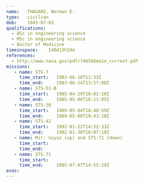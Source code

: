 ```yaml
---
name:	THAGARD, Norman E.
type:	civilian
dob:	1943-07-03
qualifications:
  - BSc in engineering science
  - MSc in engineering science
  - Doctor of Medicine
timeinspace:	140d13h24m
references:
  - http://www.nasa.gov/pdf/740566main_current.pdf
missions:
   - name: STS-7
     time_start:   1983-06-18T11:33Z
     time_end:     1983-06-24T13:57:00Z
   - name: STS-51-B
     time_start:   1985-04-29T16:02:18Z
     time_end:     1985-05-06T16:11:05Z
   - name: STS-30
     time_start:   1989-05-04T18:48:59Z
     time_end:     1989-05-08T19:43:28Z
   - name: STS-42
     time_start:   1992-01-22T14:52:33Z
     time_end:     1992-01-30T16:07:18Z
   - name: Mir: Soyuz (up) and STS-71 (down)
     time_start:   
     time_end:     
   - name: STS-71
     time_start:   
     time_end:     1995-07-07T14:55:29Z
evas:
---
```

